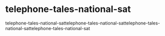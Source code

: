 # telephone-tales-national-sat
telephone-tales-national-sattelephone-tales-national-sattelephone-tales-national-sattelephone-tales-national-sat
